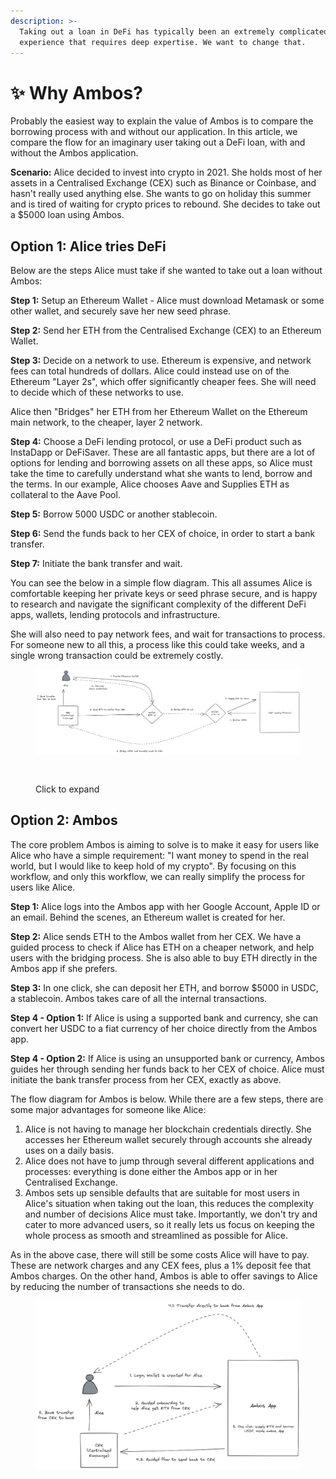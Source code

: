 ```yaml
---
description: >-
  Taking out a loan in DeFi has typically been an extremely complicated
  experience that requires deep expertise. We want to change that.
---
```


# ✨ Why Ambos?

Probably the easiest way to explain the value of Ambos is to compare the borrowing process with and without our application.  In this article, we compare the flow for an imaginary user taking out a DeFi loan, with and without the Ambos application.

**Scenario:** Alice decided to invest into crypto in 2021. She holds most of her assets in a Centralised Exchange (CEX) such as Binance or Coinbase, and hasn't really used anything else. She wants to go on holiday this summer and is tired of waiting for crypto prices to rebound. She decides to take out a $5000 loan using Ambos.&#x20;

## Option 1: Alice tries DeFi

Below are the steps Alice must take if she wanted to take out a loan without Ambos:

**Step 1:** Setup an Ethereum Wallet - Alice must download Metamask or some other wallet, and securely save her new seed phrase.

**Step 2:** Send her ETH from the Centralised Exchange (CEX) to an Ethereum Wallet.

**Step 3:** Decide on a network to use. Ethereum is expensive, and network fees can total hundreds of dollars. Alice could instead use on of the Ethereum "Layer 2s", which offer significantly cheaper fees. She will need to decide which of these networks to use.&#x20;

Alice then "Bridges" her ETH from her Ethereum Wallet on the Ethereum main network, to the cheaper, layer 2 network.

**Step 4:** Choose a DeFi lending protocol, or use a DeFi product such as InstaDapp or DeFiSaver. These are all fantastic apps, but there are a lot of options for lending and borrowing assets on all these apps, so Alice must take the time to carefully understand what she wants to lend, borrow and the terms. In our example, Alice chooses Aave and Supplies ETH as collateral to the Aave Pool.

**Step 5:** Borrow 5000 USDC or another stablecoin.

**Step 6:** Send the funds back to her CEX of choice, in order to start a bank transfer.

**Step 7:** Initiate the bank transfer and wait.

You can see the below in a simple flow diagram. This all assumes Alice is comfortable keeping her private keys or seed phrase secure, and is happy to research and navigate the significant complexity of the different DeFi apps, wallets, lending protocols and infrastructure.&#x20;

She will also need to pay network fees, and wait for transactions to process. For someone new to all this, a process like this could take weeks, and a single wrong transaction could be extremely costly.

<figure><img src="../.gitbook/assets/image (1).png" alt=""><figcaption></figcaption></figure>

<figure><img src="broken-reference" alt=""><figcaption><p>Click to expand</p></figcaption></figure>

## Option 2: Ambos

The core problem Ambos is aiming to solve is to make it easy for users like Alice who have a simple requirement: "I want money to spend in the real world, but I would like to keep hold of my crypto". By focusing on this workflow, and only this workflow, we can really simplify the process for users like Alice.&#x20;

**Step 1:** Alice logs into the Ambos app with her Google Account, Apple ID or an email. Behind the scenes, an Ethereum wallet is created for her.

**Step 2:** Alice sends ETH to the Ambos wallet from her CEX. We have a guided process to check if Alice has ETH on a cheaper network, and help users with the bridging process. She is also able to buy ETH directly in the Ambos app if she prefers.

**Step 3:** In one click, she can deposit her ETH, and borrow $5000 in USDC, a stablecoin. Ambos takes care of all the internal transactions.

**Step 4 - Option 1:** If Alice is using a supported bank and currency, she can convert her USDC to a fiat currency of her choice directly from the Ambos app.&#x20;

**Step 4 - Option 2:** If Alice is using an unsupported bank or currency, Ambos guides her through sending her funds back to her CEX of choice. Alice must initiate the bank transfer process from her CEX, exactly as above.

The flow diagram for Ambos is below. While there are a few steps, there are some major advantages for someone like Alice:

1. Alice is not having to manage her blockchain credentials directly. She accesses her Ethereum wallet securely through accounts she already uses on a daily basis.
2. Alice does not have to jump through several different applications and processes: everything is done either the Ambos app or in her Centralised Exchange.
3. Ambos sets up sensible defaults that are suitable for most users in Alice's situation when taking out the loan, this reduces the complexity and number of decisions Alice must take. Importantly, we don't try and cater to more advanced users, so it really lets us focus on keeping the whole process as smooth and streamlined as possible for Alice.

As in the above case, there will still be some costs Alice will have to pay. These are network charges and any CEX fees, plus a 1% deposit fee that Ambos charges. On the other hand, Ambos is able to offer savings to Alice by reducing the number of transactions she needs to do.

<figure><img src="../.gitbook/assets/image.png" alt=""><figcaption></figcaption></figure>

<figure><img src="broken-reference" alt=""><figcaption></figcaption></figure>
